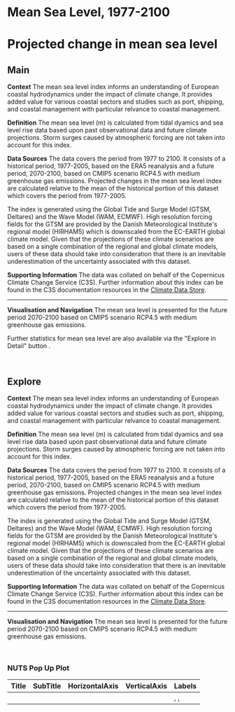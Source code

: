 
Mean Sea Level, 1977-2100
=========================

# Projected change in mean sea level

## Main


**Context**
The mean sea level index informs an understanding of European coastal hydrodynamics under the impact of climate change. It provides added value for various coastal sectors and studies such as port, shipping, and coastal management with particular relvance to coastal management.

**Definition**
The mean sea level (m) is calculated from tidal dyamics and sea level rise data based upon past observational data and future climate projections.  Storm surges caused by atmospheric forcing are not taken into account for this index.

**Data Sources**
The data covers the period from 1977 to 2100. It consists of a historical period, 1977-2005, based on the ERA5 reanalysis and a future period, 2070-2100, based on CMIP5 scenario RCP4.5 with medium greenhouse gas emissions. Projected changes in the mean sea level index are calculated relative to the mean of the historical portion of this dataset which covers the period from 1977-2005.

The index is generated using the Global Tide and Surge Model (GTSM, Deltares) and the Wave Model (WAM, ECMWF). High resolution forcing fields for the GTSM are provided by the Danish Meteorological Institute's regional model (HIRHAM5) which is downscaled from the EC-EARTH global climate model. Given that the projections of these climate scenarios are based on a single combination of the regional and global climate models, users of these data should take into consideration that there is an inevitable underestimation of the uncertainty associated with this dataset.

**Supporting Information**
The data was collated on behalf of the Copernicus Climate Change Service (C3S).  Further information about this index can be found in the C3S documentation resources in the [Climate Data Store](https://cds.climate.copernicus.eu/cdsapp#!/dataset/sis-water-level-change-indicators?tab=overview).

***

**Visualisation and Navigation**
The mean sea level is presented for the future period 2070-2100 based on CMIP5 scenario RCP4.5 with medium greenhouse gas emissions.

Further statistics for mean sea level are also available via the "Explore in Detail" button .

<br />  

## Explore


**Context**
The mean sea level index informs an understanding of European coastal hydrodynamics under the impact of climate change. It provides added value for various coastal sectors and studies such as port, shipping, and coastal management with particular relvance to coastal management.

**Definition**
The mean sea level (m) is calculated from tidal dyamics and sea level rise data based upon past observational data and future climate projections.  Storm surges caused by atmospheric forcing are not taken into account for this index.

**Data Sources**
The data covers the period from 1977 to 2100. It consists of a historical period, 1977-2005, based on the ERA5 reanalysis and a future period, 2070-2100, based on CMIP5 scenario RCP4.5 with medium greenhouse gas emissions. Projected changes in the mean sea level index are calculated relative to the mean of the historical portion of this dataset which covers the period from 1977-2005.

The index is generated using the Global Tide and Surge Model (GTSM, Deltares) and the Wave Model (WAM, ECMWF). High resolution forcing fields for the GTSM are provided by the Danish Meteorological Institute's regional model (HIRHAM5) which is downscaled from the EC-EARTH global climate model. Given that the projections of these climate scenarios are based on a single combination of the regional and global climate models, users of these data should take into consideration that there is an inevitable underestimation of the uncertainty associated with this dataset.

**Supporting Information**
The data was collated on behalf of the Copernicus Climate Change Service (C3S).  Further information about this index can be found in the C3S documentation resources in the [Climate Data Store](https://cds.climate.copernicus.eu/cdsapp#!/dataset/sis-water-level-change-indicators?tab=overview).

***

**Visualisation and Navigation**
The mean sea level is presented for the future period 2070-2100 based on CMIP5 scenario RCP4.5 with medium greenhouse gas emissions.

<br />  

### NUTS Pop Up Plot

|Title|SubTitle|HorizontalAxis|VerticalAxis|Labels|
| :--- | :--- | :--- | :--- | :--- |
|| |||, , |
